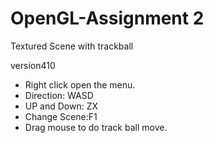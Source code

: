 # OpenGL-Assignment 2
Textured Scene with trackball

version410

* Right click open the menu.
* Direction: WASD
* UP and Down: ZX
* Change Scene:F1
* Drag mouse to do track ball move.
